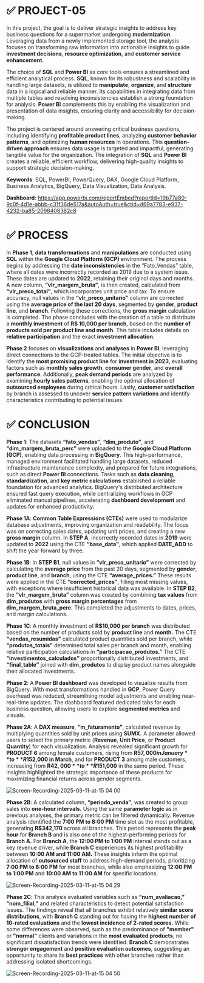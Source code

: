 # ✅ PROJECT-05

In this project, the goal is to deliver strategic insights to address key business questions for a supermarket undergoing **modernization**. Leveraging data from a newly implemented storage tool, the analysis focuses on transforming raw information into actionable insights to guide **investment decisions**, **resource optimization**, and **customer service enhancement**.

The choice of **SQL** and **Power BI** as core tools ensures a streamlined and efficient analytical process. **SQL**, known for its robustness and scalability in handling large datasets, is utilized to **manipulate**, **organize**, and **structure** data in a logical and reliable manner. Its capabilities in integrating data from multiple tables and resolving inconsistencies establish a strong foundation for analysis. **Power BI** complements this by enabling the visualization and presentation of data insights, ensuring clarity and accessibility for decision-making.

The project is centered around answering critical business questions, including identifying **profitable product lines**, analyzing **customer behavior patterns**, and optimizing **human resources** in operations. This **question-driven approach** ensures data usage is targeted and impactful, generating tangible value for the organization. The integration of **SQL** and **Power BI** creates a reliable, efficient workflow, delivering high-quality insights to support strategic decision-making.

**Keywords**: SQL, PowerBI, PowerQuery, DAX, Google Cloud Platform, Business Analytics, BigQuery, Data Visualization, Data Analysis.

**Dashboard**: https://app.powerbi.com/reportEmbed?reportId=19b77a80-9c0f-4d1e-abbb-c31f36de517a&autoAuth=true&ctid=d69a7783-e937-4232-ba85-2098408382c8

# ✅ PROCESS

In **Phase 1**, **data transformations** and **manipulations** are conducted using **SQL** within the **Google Cloud Platform (GCP)** environment. The process begins by addressing the **date inconsistencies** in the “Fato_Vendas” table, where all dates were incorrectly recorded as 2019 due to a system issue. These dates are updated to **2022**, retaining their original days and months. A new column, **“vlr_margem_bruta”**, is then created, calculated from **“vlr_preco_total”**, which incorporates unit price and tax. To ensure accuracy, null values in the **“vlr_preco_unitario”** column are corrected using the **average price of the last 20 days**, segmented by **gender**, **product line**, and **branch**. Following these corrections, the **gross margin** calculation is completed. The phase concludes with the creation of a table to distribute a **monthly investment** of **R$ 10,000 per branch**, based on the **number of products sold per product line and month**. This table includes details on **relative participation** and the exact **investment allocation**.

**Phase 2** focuses on **visualizations** and **analyses** in **Power BI**, leveraging direct connections to the GCP-treated tables. The initial objective is to identify the **most promising product line** for **investment in 2023**, evaluating factors such as **monthly sales growth**, **consumer gender**, and **overall performance**. Additionally, **peak demand periods** are analyzed by examining **hourly sales patterns**, enabling the optimal allocation of **outsourced employees** during critical hours. Lastly, **customer satisfaction** by branch is assessed to uncover **service pattern variations** and identify characteristics contributing to potential issues.

# ✅ CONCLUSION

**Phase 1**: The datasets **“fato_vendas”**, **“dim_produto”**, and **“dim_margem_bruta_perc”** were uploaded to the **Google Cloud Platform (GCP)**, enabling data processing in **BigQuery**. This high-performance, managed environment facilitated handling large datasets, reduced infrastructure maintenance complexity, and prepared for future integrations, such as direct **Power BI** connections. Tasks such as **data cleaning**, **standardization**, and **key metric calculations** established a reliable foundation for advanced analytics. BigQuery's distributed architecture ensured fast query execution, while centralizing workflows in GCP eliminated manual pipelines, accelerating **dashboard development** and updates for enhanced productivity.

**Phase 1A**: **Common Table Expressions (CTEs)** were used to modularize database adjustments, improving organization and readability. The focus was on correcting sales dates, updating unit prices, and creating a new **gross margin** column. In **STEP A**, incorrectly recorded dates in **2019** were updated to **2022** using the CTE **“base_data”**, which applied **DATE_ADD** to shift the year forward by three.

**Phase 1B**: In **STEP B1**, null values in **“vlr_preco_unitario”** were corrected by calculating the **average price** from the past 20 days, segmented by **gender**, **product line**, and **branch**, using the CTE **“average_prices.”** These results were applied in the CTE **“corrected_prices”**, filling most missing values, with exceptions where insufficient historical data was available. In **STEP B2**, the **“vlr_margem_bruta”** column was created by combining **tax values** from **dim_produtos** with **gross margin percentages** from **dim_margem_bruta_perc.** This completed the adjustments to dates, prices, and margin calculations.

**Phase 1C**: A monthly investment of **R$10,000 per branch** was distributed based on the number of products sold by **product line** and **month.** The CTE **“vendas_resumidas”** calculated product quantities sold per branch, while **“produtos_totais”** determined total sales per branch and month, enabling relative participation calculations in **“participacao_produtos.”** The CTE **“investimentos_calculados”** proportionally distributed investments, and **“final_table”** joined with **dim_produtos** to display product names alongside their allocated investments.

**Phase 2**: A **Power BI dashboard** was developed to visualize results from BigQuery. With most transformations handled in **GCP**, Power Query overhead was reduced, streamlining model adjustments and enabling near-real-time updates. The dashboard featured dedicated tabs for each business question, allowing users to explore **segmented metrics** and visuals.

**Phase 2A**: A **DAX measure**, **“m_faturamento”**, calculated revenue by multiplying quantities sold by unit prices using **SUMX.** A parameter allowed users to select the primary metric (**Revenue**, **Unit Price**, or **Product Quantity**) for each visualization. Analysis revealed significant growth for **PRODUCT 6** among female customers, rising from **R$57,000 in January** to **R$152,000 in March**, and for **PRODUCT 3** among male customers, increasing from **R$42,000** to **R$151,000** in the same period. These insights highlighted the strategic importance of these products for maximizing financial returns across gender segments.

![Screen-Recording-2025-03-11-at-15 04 00](https://github.com/user-attachments/assets/5a60f2f2-fa7a-4904-bfba-ccbdc80be7e9)

**Phase 2B**: A calculated column, **“periodo_venda”**, was created to group sales into **one-hour intervals.** Using the same **parameter logic** as in previous analyses, the primary metric can be filtered dynamically. Revenue analysis identified the **7:00 PM to 8:00 PM** time slot as the most profitable, generating **R$342,170** across all branches. This period represents the **peak hour** for **Branch B** and is also one of the highest-performing periods for **Branch A.** For **Branch A**, the **12:00 PM to 1:00 PM** interval stands out as a key revenue driver, while **Branch C** experiences its highest profitability between **10:00 AM and 11:00 AM.** These insights inform the optimal allocation of **outsourced staff** to address high-demand periods, prioritizing **7:00 PM to 8:00 PM** for most branches, while also emphasizing **12:00 PM to 1:00 PM** and **10:00 AM to 11:00 AM** for specific locations.

![Screen-Recording-2025-03-11-at-15 04 29](https://github.com/user-attachments/assets/f8d652fe-a0b5-4df6-b484-d18333618d00)

**Phase 2C**: This analysis evaluated variables such as **“num_avaliacao,”** **“nom_filial,”** and related characteristics to detect potential satisfaction issues. The findings reveal that all branches exhibit relatively **similar score distributions**, with **Branch C** standing out for having the **highest number of 10-rated evaluations** and the **lowest incidence of 2-rated scores.** While some differences were observed, such as the predominance of **"member"** or **"normal"** clients and variations in the **most evaluated products**, no significant dissatisfaction trends were identified. **Branch C** demonstrates **stronger engagement** and **positive evaluation outcomes**, suggesting an opportunity to share its **best practices** with other branches rather than addressing isolated shortcomings.

![Screen-Recording-2025-03-11-at-15 04 50](https://github.com/user-attachments/assets/882406ab-2b18-43be-8c2e-dadfbb3be59a)


